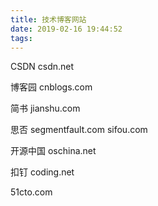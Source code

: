 ```yaml
---
title: 技术博客网站
date: 2019-02-16 19:44:52
tags:
---
```

CSDN
csdn.net

博客园
cnblogs.com

简书
jianshu.com

思否
segmentfault.com
sifou.com

开源中国
oschina.net

扣钉
coding.net

51cto.com
